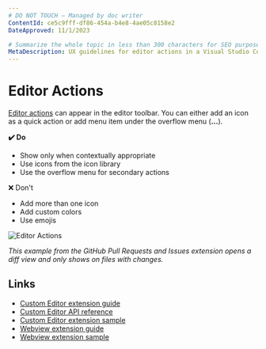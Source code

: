 ```yaml
---
# DO NOT TOUCH — Managed by doc writer
ContentId: ce5c9fff-df86-454a-b4e8-4ae05c8158e2
DateApproved: 11/1/2023

# Summarize the whole topic in less than 300 characters for SEO purpose
MetaDescription: UX guidelines for editor actions in a Visual Studio Code extension.
---
```


# Editor Actions

[Editor actions](/api/references/contribution-points#contributes.commands) can appear in the editor toolbar. You can either add an icon as a quick action or add menu item under the overflow menu (**...**).

**✔️ Do**

* Show only when contextually appropriate
* Use icons from the icon library
* Use the overflow menu for secondary actions

❌ Don't

* Add more than one icon
* Add custom colors
* Use emojis

![Editor Actions](images/examples/editor-actions.png)

*This example from the GitHub Pull Requests and Issues extension opens a diff view and only shows on files with changes.*

## Links

* [Custom Editor extension guide](/api/extension-guides/custom-editors)
* [Custom Editor API reference](/api/references/contribution-points#contributes.customEditors)
* [Custom Editor extension sample](https://github.com/microsoft/vscode-extension-samples/tree/main/custom-editor-sample)
* [Webview extension guide](/api/extension-guides/webview)
* [Webview extension sample](https://github.com/microsoft/vscode-extension-samples/blob/main/webview-sample)
